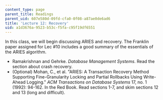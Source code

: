 ```yaml
---
content_type: page
parent_title: Readings
parent_uid: 607e580d-09fd-cfa0-0f08-a87ae0de6ad6
title: 'Lecture 12: Recovery'
uid: a1d3676a-9523-b53c-f5fa-c95f19df6551
---
```


In this class, we will begin discussing ARIES and recovery. The Franklin paper assigned for Lec #10 includes a good summary of the essentials of the ARIES algorithm.

*   Ramakrishnan and Gehrke. _Database Management Systems_. Read the section about crash recovery.
*   (Optional) Mohan, C., et al. "ARIES: A Transaction Recovery Method Supporting Fine-Granularity Locking and Partial Rollbacks Using Write-Ahead Logging." _ACM Transactions on Database Systems_ 17, no. 1 (1992): 94-162. In the Red Book. Read sections 1-7, and skim sections 12 and 13 (long and difficult).